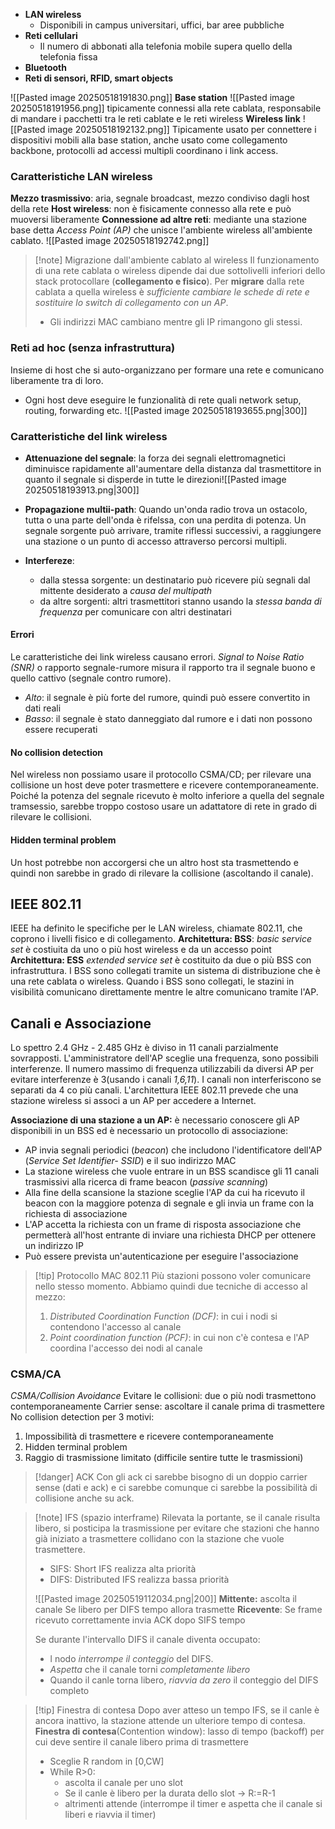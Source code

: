 - **LAN wireless**
	- Disponibili in campus universitari, uffici, bar aree pubbliche
- **Reti cellulari**
	- Il numero di abbonati alla telefonia mobile supera quello della telefonia fissa
- **Bluetooth**
- **Reti di sensori, RFID, smart objects**

![[Pasted image 20250518191830.png]]
**Base station**
![[Pasted image 20250518191956.png]]
tipicamente connessi alla rete cablata, responsabile di mandare i pacchetti tra le reti cablate e le reti wireless
**Wireless link**
![[Pasted image 20250518192132.png]]
Tipicamente usato per connettere i dispositivi mobili alla base station, anche usato come collegamento backbone, protocolli ad accessi multipli coordinano i link access.

### Caratteristiche LAN wireless
**Mezzo trasmissivo**: aria, segnale broadcast, mezzo condiviso dagli host della rete
**Host wireless**: non è fisicamente connesso alla rete e può muoversi liberamente
**Connessione ad altre reti**: mediante una stazione base detta *Access Point (AP)* che unisce l'ambiente wireless all'ambiente cablato.
![[Pasted image 20250518192742.png]]

>[!note] Migrazione dall'ambiente cablato al wireless
>Il funzionamento di una rete cablata o wireless dipende dai due sottolivelli inferiori dello stack protocollare (**collegamento e fisico**).
>Per **migrare** dalla rete cablata a quella wireless è *sufficiente cambiare le schede di rete e sostituire lo switch di collegamento con un AP*.
>- Gli indirizzi MAC cambiano mentre gli IP rimangono gli stessi.

### Reti ad hoc (senza infrastruttura)
Insieme di host che si auto-organizzano per formare una rete e comunicano liberamente tra di loro.
- Ogni host deve eseguire le funzionalità di rete quali network setup, routing, forwarding etc.
![[Pasted image 20250518193655.png|300]]

### Caratteristiche del link wireless
- **Attenuazione del segnale**: la forza dei segnali elettromagnetici diminuisce rapidamente all'aumentare della distanza dal trasmettitore in quanto il segnale si disperde in tutte le direzioni![[Pasted image 20250518193913.png|300]]
- **Propagazione multii-path**: Quando un'onda radio trova un ostacolo, tutta o una parte dell'onda è rifelssa, con una perdita di potenza. Un segnale sorgente può arrivare, tramite riflessi successivi, a raggiungere una stazione o un punto di accesso attraverso percorsi multipli.

- **Interfereze**:
	- dalla stessa sorgente: un destinatario può ricevere più segnali dal mittente desiderato a *causa del multipath*
	- da altre sorgenti: altri trasmettitori stanno usando la *stessa banda di frequenza* per comunicare con altri destinatari

#### Errori
Le caratteristiche dei link wireless causano errori. *Signal to Noise Ratio (SNR)* o rapporto segnale-rumore misura il rapporto tra il segnale buono e quello cattivo (segnale contro rumore).
- *Alto*: il segnale è più forte del rumore, quindi può essere convertito in dati reali
- *Basso*: il segnale è stato danneggiato dal rumore e i dati non possono essere recuperati

#### No collision detection
Nel wireless non possiamo usare il protocollo CSMA/CD; per rilevare una collisione un host deve poter trasmettere e ricevere contemporaneamente. Poiché la potenza del segnale ricevuto è molto inferiore a quella del segnale tramsessio, sarebbe troppo costoso usare un adattatore di rete in grado di rilevare le collisioni.
#### Hidden terminal problem
Un host potrebbe non accorgersi che un altro host sta trasmettendo e quindi non sarebbe in grado di rilevare la collisione (ascoltando il canale).

## IEEE 802.11
IEEE ha definito le specifiche per le LAN wireless, chiamate 802.11, che coprono i livelli fisico e di collegamento.
**Architettura: BSS**: *basic service set* è costiuita da uno o più host wireless e da un accesso point
**Architettura: ESS** *extended service set* è costituito da due o più BSS con infrastruttura. I BSS sono collegati tramite un sistema di distribuzione che è una rete cablata o wireless. Quando i BSS sono collegati, le stazini in visibilità comunicano direttamente mentre le altre comunicano tramite l'AP.

## Canali e Associazione
Lo spettro 2.4 GHz - 2.485 GHz è diviso in 11 canali parzialmente sovrapposti. L'amministratore dell'AP sceglie una frequenza, sono possibili interferenze. Il numero massimo di frequenza utilizzabili da diversi AP per evitare interferenze è 3(usando i canali *1,6,11*). I canali non interferiscono se separati da 4 co più canali.
L'architettura IEEE 802.11 prevede che una stazione wireless si associ a un AP per accedere a Internet.

**Associazione di una stazione a un AP:** è necessario conoscere gli AP disponibili in un BSS ed è necessario un protocollo di associazione:
- AP invia segnali periodici (*beacon*) che includono l'identificatore dell'AP (*Service Set Identifier- SSID*) e il suo indirizzo MAC
- La stazione wireless che vuole entrare in un BSS scandisce gli 11 canali trasmissivi alla ricerca di frame beacon (*passive scanning*)
- Alla fine della scansione la stazione sceglie l'AP da cui ha ricevuto il beacon con la maggiore potenza di segnale e gli invia un frame con la richiesta di associazione
- L'AP accetta la richiesta con un frame di risposta associazione che permetterà all'host entrante di inviare una richiesta DHCP per ottenere un indirizzo IP
- Può essere prevista un'autenticazione per eseguire l'associazione

>[!tip] Protocollo MAC 802.11
>Più stazioni possono voler comunicare nello stesso momento.
>Abbiamo quindi due tecniche di accesso al mezzo:
>1) *Distributed Coordination Function (DCF)*: in cui i nodi si contendono l'accesso al canale
>2) *Point coordination function (PCF)*: in cui non c'è contesa e l'AP coordina l'accesso dei nodi al canale

### CSMA/CA
*CSMA/Collision Avoidance*
Evitare le collisioni: due o più nodi trasmettono contemporaneamente
Carrier sense: ascoltare il canale prima di trasmettere
No collision detection per 3 motivi:
1) Impossibilità di trasmettere e ricevere contemporaneamente 
2) Hidden terminal problem
3) Raggio di trasmissione limitato (difficile sentire tutte le trasmissioni)
>[!danger] ACK
>Con gli ack ci sarebbe bisogno di un doppio carrier sense (dati e ack) e ci sarebbe comunque ci sarebbe la possibilità di collisione anche su ack.

>[!note] IFS (spazio interframe)
>Rilevata la portante, se il canale risulta libero, si posticipa la trasmissione per evitare che stazioni che hanno già iniziato a trasmettere collidano con la stazione che vuole trasmettere.
>- SIFS: Short IFS realizza alta priorità
>- DIFS: Distributed IFS realizza bassa priorità
>
>![[Pasted image 20250519112034.png|200]]
>**Mittente:** ascolta il canale
>	Se libero per DIFS tempo allora trasmette
>**Ricevente**: 
>	Se frame ricevuto correttamente invia ACK dopo SIFS tempo
>
>Se durante l'intervallo DIFS il canale diventa occupato:
>- l nodo *interrompe il conteggio* del DIFS.
>- *Aspetta* che il canale torni *completamente libero*
>- Quando il canle torna libero, *riavvia da zero* il conteggio del DIFS completo

>[!tip] Finestra di contesa
>Dopo aver atteso un tempo IFS, se il canle è ancora inattivo, la stazione attende un ulteriore tempo di contesa.
>**Finestra di contesa**(Contention window): lasso di tempo (backoff) per cui deve sentire il canale libero prima di trasmettere
>	- Sceglie R random in \[0,CW]
>	- While R>0:
>		- ascolta il canale per uno slot
>		- Se il canle è libero per la durata dello slot -> R:=R-1
>		- altrimenti attende (interrompe il timer e aspetta che il canale si liberi e riavvia il timer)







